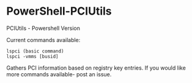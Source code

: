 # PowerShell-PCIUtils
PCIUtils - Powershell Version

Current commands available:

```
lspci (basic command)
lspci -vmms [busid] 
```

Gathers PCI information based on registry key entries. If you would like more commands available- post an issue.
